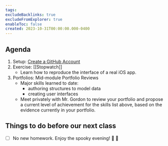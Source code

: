 ```yaml
---
tags:
excludeBacklinks: true
excludeFromExplorer: true
enableToc: false
created: 2023-10-31T00:00:00.000-0400
---
```

## Agenda
1. Setup: [Create a GitHub Account](https://github.com/signup)
1. Exercise: [[Stopwatch]]
	- Learn how to reproduce the interface of a real iOS app.
1. Portfolios: Mid-module Portfolio Reviews
	- Major skills learned to date:
		- authoring structures to model data
		- creating user interfaces
	- Meet privately with Mr. Gordon to review your portfolio and propose a current level of achievement for the skills list above, based on the evidence currently in your portfolio.
## Things to do before our next class
- [ ] No new homework. Enjoy the spooky evening! 👻 🎃
